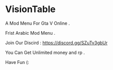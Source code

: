 # VisionTable
A Mod Menu For Gta V Online .

Frist Arabic Mod Menu .

Join Our Discird : https://discord.gg/SZuTv3gbUr 

You Can Get Unlimited money and rp .

Have Fun (:
